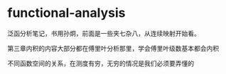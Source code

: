 # functional-analysis
泛函分析笔记，书用孙炯，前面是一些夹七杂八，从连续映射开始看。

第三章内积的内容大部分都在傅里叶分析那里，学会傅里叶级数基本都会内积

不同函数空间的关系，在测度有穷，无穷的情况是我们必须要弄懂的

